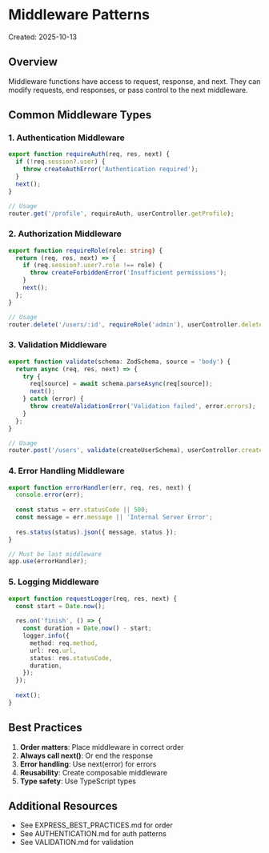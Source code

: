 # Middleware Patterns

Created: 2025-10-13

## Overview

Middleware functions have access to request, response, and next. They can modify requests, end responses, or pass control to the next middleware.

## Common Middleware Types

### 1. Authentication Middleware

```typescript
export function requireAuth(req, res, next) {
  if (!req.session?.user) {
    throw createAuthError('Authentication required');
  }
  next();
}

// Usage
router.get('/profile', requireAuth, userController.getProfile);
```

### 2. Authorization Middleware

```typescript
export function requireRole(role: string) {
  return (req, res, next) => {
    if (req.session?.user?.role !== role) {
      throw createForbiddenError('Insufficient permissions');
    }
    next();
  };
}

// Usage
router.delete('/users/:id', requireRole('admin'), userController.deleteUser);
```

### 3. Validation Middleware

```typescript
export function validate(schema: ZodSchema, source = 'body') {
  return async (req, res, next) => {
    try {
      req[source] = await schema.parseAsync(req[source]);
      next();
    } catch (error) {
      throw createValidationError('Validation failed', error.errors);
    }
  };
}

// Usage
router.post('/users', validate(createUserSchema), userController.createUser);
```

### 4. Error Handling Middleware

```typescript
export function errorHandler(err, req, res, next) {
  console.error(err);
  
  const status = err.statusCode || 500;
  const message = err.message || 'Internal Server Error';
  
  res.status(status).json({ message, status });
}

// Must be last middleware
app.use(errorHandler);
```

### 5. Logging Middleware

```typescript
export function requestLogger(req, res, next) {
  const start = Date.now();
  
  res.on('finish', () => {
    const duration = Date.now() - start;
    logger.info({
      method: req.method,
      url: req.url,
      status: res.statusCode,
      duration,
    });
  });
  
  next();
}
```

## Best Practices

1. **Order matters**: Place middleware in correct order
2. **Always call next()**: Or end the response
3. **Error handling**: Use next(error) for errors
4. **Reusability**: Create composable middleware
5. **Type safety**: Use TypeScript types

## Additional Resources

- See EXPRESS_BEST_PRACTICES.md for order
- See AUTHENTICATION.md for auth patterns
- See VALIDATION.md for validation
